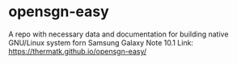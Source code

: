 opensgn-easy
============

A repo with necessary data and documentation for building native GNU/Linux system forn Samsung Galaxy Note 10.1
Link: https://thermatk.github.io/opensgn-easy/
